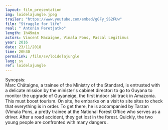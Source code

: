 ```yaml
---
layout: film_presentation
img: loidelajungle.jpeg
trailer: "https://www.youtube.com/embed/gGFy_SS2FUw"
film: "Struggle for life"
real: " Antonin Peretjatko"
length: 1h49min
actors: Vincent Macaigne, Vimala Pons, Pascal Légitimus
year: 2016
date: 23/11/2018
time: 20h30
permalink: /film/sv/loidelajungle
lang: sv
ref: loidelajungle
---
```


<span class="name"> Synopsis:</span> <br/>
<span class="resumefilm"> Marc Châtaigne, a trainee of the Ministry of the Standard, is entrusted with a delicate mission by the minister's cabinet director: to go to Guyana to monitor the upgrade of Guyaneige, the first indoor ski track in Amazonia. This must boost tourism. On site, he embarks on a visit to site sites to check that everything is in order. To get there, he is accompanied by Tarzan (Vimala Pons, a pretty trainee at the National Forest Office who serves as a driver. After a road accident, they get lost in the forest. Quickly, the two young people are confronted with many dangers . </span>
